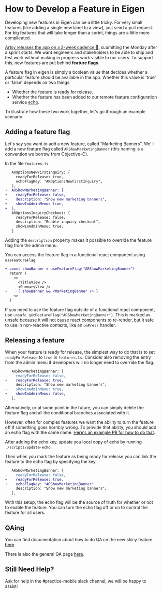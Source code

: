 # How to Develop a Feature in Eigen

Developing new features in Eigen can be a little tricky. For very small features (like adding a single new label to a view), just send a pull request. For big features that will take longer than a sprint, things are a little more complicated.

[Artsy releases the app on a 2-week cadence 🔐](https://www.notion.so/artsy/2-week-Release-Cadence-f3427549d9cb4d8b809ad16c57338c2d), submitting the Monday after a sprint starts. We want engineers and stakeholders to be able to ship and test work without making in progress work visible to our users. To support this, new features are put behind **feature flags**.

A feature flag in eigen is simply a boolean value that decides whether a particular feature should be available in the app. Whether this value is 'true' or 'false' depends on two things:

- Whether the feature is ready for release.
- Whether the feature has been added to our remote feature configuration service [echo](https://github.com/artsy/echo).

To illustrate how these two work together, let's go through an example scenario.

## Adding a feature flag

Let's say you want to add a new feature, called "Marketing Banners". We'll add a new feature flag called `ARShowMarketingBanner` (this naming is a convention we borrow from Objective-C).

In the file `features.ts`

```diff
   AROptionsNewFirstInquiry: {
     readyForRelease: true,
     echoFlagKey: "AROptionsNewFirstInquiry",
   },
+  ARShowMarketingBanner: {
+    readyForRelease: false,
+    description: "Show new marketing banners",
+    showInAdminMenu: true,
+  },
   AROptionsInquiryCheckout: {
     readyForRelease: false,
     description: "Enable inquiry checkout",
     showInAdminMenu: true,
   }
```

Adding the `description` property makes it possible to override the feature flag from the admin menu.

You can access the feature flag in a functional react component using `useFeatureFlag`.

```diff
+ const showBanner = useFeatureFlag("ARShowMarketingBanner")
  return (
    <>
      <TitleView />
      <SummaryView />
+     { showBanner && <MarketingBanner /> }
    <>
  )
```

If you need to use the feature flag outside of a functional react component, use `unsafe_getFeatureFlag("ARShowMarketingBanner")`. This is marked as unsafe because it will not cause react components to re-render, but it safe to use in non-reactive contexts, like an `onPress` handler.

## Releasing a feature

When your feature is ready for release, the simplest way to do that is to set `readyForRelease` to `true` in `features.ts`. Consider also removing the entry from the admin menu if developers will no longer need to override the flag.

```diff
   ARShowMarketingBanner: {
-    readyForRelease: false,
+    readyForRelease: true,
     description: "Show new marketing banners",
-    showInAdminMenu: true,
+    showInAdminMenu: false,
   },
```

Alternatively, or at some point in the future, you can simply delete the feature flag and all the conditional branches associated with it.

However, often for complex features we want the ability to turn the feature off if something goes horribly wrong. To provide that ability, you should add an echo flag with the same name. [Here's an example PR for how to do that](https://github.com/artsy/echo/pull/70/files).

After adding the echo key, update you local copy of echo by running `./scripts/update-echo`.

Then when you mark the feature as being ready for release you can link the feature to the echo flag by specifying the key.

```diff
   ARShowMarketingBanner: {
-    readyForRelease: false,
+    readyForRelease: true,
+    echoFlagKey: "ARShowMarketingBanner"
     description: "Show new marketing banners",
   },
```

With this setup, the echo flag will be the source of truth for whether or not to enable the feature. You can turn the echo flag off or on to control the feature for all users.

## QAing

You can find documentation about how to do QA on the new shiny feature [here](https://www.notion.so/artsy/Setting-up-a-QA-script-for-a-New-Feature-from-a-non-MX-Team-5569acfd38f84c4b80e9af5c1d5389e8).

There is also the general QA page [here](https://www.notion.so/artsy/QA-decba0c3a57a4508b726f3a8624ceca3).

## Still Need Help?

Ask for help in the #practice-mobile slack channel, we will be happy to assist!
